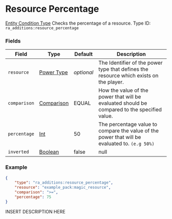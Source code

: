 # Resource Percentage
[Entity Condition Type](../entity_condition_types.md)
Checks the percentage of a resource.
Type ID: `ra_additions:resource_percentage`
### Fields
Field | Type | Default | Description
------|------|---------|-------------
`resource` | [Power Type](../data_types/power_type.md) | _optional_ | The Identifier of the power type that defines the resource which exists on the player.
`comparison` | [Comparison](../data_types/comparison.md) | EQUAL | How the value of the power that will be evaluated should be compared to the specified value.
`percentage` | [Int](../data_types/int.md) | 50 | The percentage value to compare the value of the power that will be evaluated to. `(e.g 50%)`
`inverted` | [Boolean](../data_types/boolean.md) | false | null

### Example
```json
{
    "type": "ra_additions:resource_percentage",
    "resource": "example_pack:magic_resource",
    "comparison": ">=",
    "percentage": 75
}```
INSERT DESCRIPTION HERE
